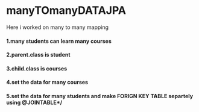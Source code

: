 # manyTOmanyDATAJPA
Here i worked on many to many mapping 
#### 1.many students can learn many courses
#### 2.parent.class is student
#### 3.child.class is courses
#### 4.set the data for many courses
#### 5.set the data for many students and make  FORIGN  KEY TABLE separtely using @JOINTABLE*/
		
